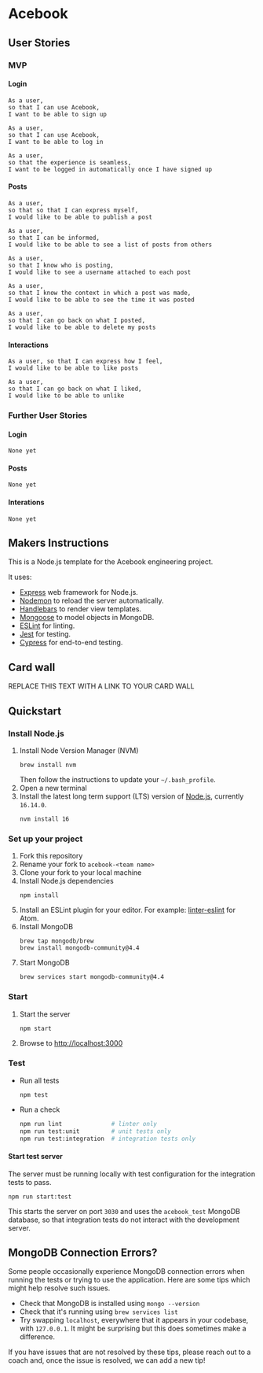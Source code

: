 # Acebook

## User Stories 

### MVP

#### Login

```
As a user, 
so that I can use Acebook,
I want to be able to sign up
```
```
As a user, 
so that I can use Acebook,
I want to be able to log in
```
```
As a user, 
so that the experience is seamless,
I want to be logged in automatically once I have signed up
```
#### Posts

```
As a user, 
so that so that I can express myself,
I would like to be able to publish a post
```
```
As a user, 
so that I can be informed,
I would like to be able to see a list of posts from others
```
```
As a user, 
so that I know who is posting,
I would like to see a username attached to each post
```
```
As a user, 
so that I know the context in which a post was made,
I would like to be able to see the time it was posted
```
```
As a user,
so that I can go back on what I posted,
I would like to be able to delete my posts
```

#### Interactions

```
As a user, so that I can express how I feel,
I would like to be able to like posts
```
```
As a user, 
so that I can go back on what I liked,
I would like to be able to unlike
```
### Further User Stories

#### Login
```
None yet
```

#### Posts
```
None yet
```

#### Interations
```
None yet
```
## Makers Instructions

This is a Node.js template for the Acebook engineering project.

It uses:

- [Express](https://expressjs.com/) web framework for Node.js.
- [Nodemon](https://nodemon.io/) to reload the server automatically.
- [Handlebars](https://handlebarsjs.com/) to render view templates.
- [Mongoose](https://mongoosejs.com) to model objects in MongoDB.
- [ESLint](https://eslint.org) for linting.
- [Jest](https://jestjs.io/) for testing.
- [Cypress](https://www.cypress.io/) for end-to-end testing.

## Card wall

REPLACE THIS TEXT WITH A LINK TO YOUR CARD WALL

## Quickstart

### Install Node.js

1. Install Node Version Manager (NVM)
   ```
   brew install nvm
   ```
   Then follow the instructions to update your `~/.bash_profile`.
2. Open a new terminal
3. Install the latest long term support (LTS) version of [Node.js](https://nodejs.org/en/), currently `16.14.0`.
   ```
   nvm install 16
   ```

### Set up your project

1. Fork this repository
2. Rename your fork to `acebook-<team name>`
3. Clone your fork to your local machine
4. Install Node.js dependencies
   ```
   npm install
   ```
5. Install an ESLint plugin for your editor. For example: [linter-eslint](https://github.com/AtomLinter/linter-eslint) for Atom.
6. Install MongoDB
   ```
   brew tap mongodb/brew
   brew install mongodb-community@4.4
   ```
7. Start MongoDB
   ```
   brew services start mongodb-community@4.4
   ```

### Start

1. Start the server
   ```
   npm start
   ```
2. Browse to [http://localhost:3000](http://localhost:3000)

### Test

- Run all tests
  ```
  npm test
  ```
- Run a check
  ```bash
  npm run lint              # linter only
  npm run test:unit         # unit tests only
  npm run test:integration  # integration tests only
  ```

#### Start test server

The server must be running locally with test configuration for the
integration tests to pass.

```
npm run start:test
```

This starts the server on port `3030` and uses the `acebook_test` MongoDB database,
so that integration tests do not interact with the development server.

## MongoDB Connection Errors?

Some people occasionally experience MongoDB connection errors when running the tests or trying to use the application. Here are some tips which might help resolve such issues.

- Check that MongoDB is installed using `mongo --version`
- Check that it's running using `brew services list`
- Try swapping `localhost`, everywhere that it appears in your codebase, with `127.0.0.1`. It might be surprising but this does sometimes make a difference.

If you have issues that are not resolved by these tips, please reach out to a coach and, once the issue is resolved, we can add a new tip!
